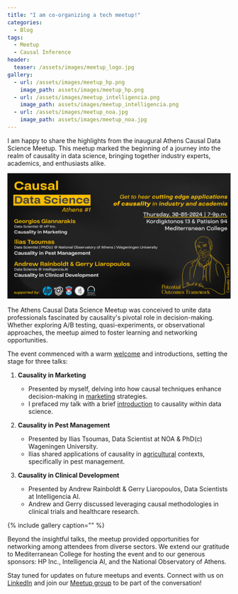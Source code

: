 ```yaml
---
title: "I am co-organizing a tech meetup!"
categories:
  - Blog
tags:
  - Meetup
  - Causal Inference
header:
  teaser: /assets/images/meetup_logo.jpg
gallery:
  - url: /assets/images/meetup_hp.png
    image_path: assets/images/meetup_hp.png
  - url: /assets/images/meetup_intelligencia.png
    image_path: assets/images/meetup_intelligencia.png
  - url: /assets/images/meetup_noa.jpg
    image_path: assets/images/meetup_noa.jpg
---
```

I am happy to share the highlights from the inaugural Athens Causal Data Science Meetup. This meetup marked the beginning of a journey into the realm of causality in data science, bringing together industry experts, academics, and enthusiasts alike.

![Meetup Poster](/assets/images/meetup_final.jpg)

The Athens Causal Data Science Meetup was conceived to unite data professionals fascinated by causality's pivotal role in decision-making. Whether exploring A/B testing, quasi-experiments, or observational approaches, the meetup aimed to foster learning and networking opportunities.

The event commenced with a warm [welcome](https://docs.google.com/presentation/d/1dPWXJaa28_JhnBBToAwemzT_Z2b5HfZ5tyorehIaygs/edit) and introductions, setting the stage for three talks:

1. **Causality in Marketing**
   - Presented by myself, delving into how causal techniques enhance decision-making in [marketing](https://docs.google.com/presentation/d/1QNAilZbfFHGeTc8JWwF_tF0cIRBSUanyt7U_9YsJwig/edit#slide=id.gd9c453428_0_16) strategies.
   - I prefaced my talk with a brief [introduction](https://docs.google.com/presentation/d/1GCUw35LdLxDJAnif9VUCqFc5EavlzkrXEcAEHf6bizY/edit#slide=id.g2e159a429b0_1_0) to causality within data science.

2. **Causality in Pest Management**
   - Presented by Ilias Tsoumas, Data Scientist at NOA & PhD(c) Wageningen University.
   - Ilias shared applications of causality in [agricultural](https://docs.google.com/presentation/d/1ruUljuhXRTnM8yeQrgP4pYUeVVZHEFZq7JQPNFVTm84/edit#slide=id.p) contexts, specifically in pest management.

3. **Causality in Clinical Development**
   - Presented by Andrew Rainboldt & Gerry Liaropoulos, Data Scientists at Intelligencia AI.
   - Andrew and Gerry discussed leveraging causal methodologies in clinical trials and healthcare research.

{% include gallery caption="" %}

Beyond the insightful talks, the meetup provided opportunities for networking among attendees from diverse sectors. We extend our gratitude to Mediterranean College for hosting the event and to our generous sponsors: HP Inc., Intelligencia AI, and the National Observatory of Athens.

Stay tuned for updates on future meetups and events. Connect with us on [LinkedIn](https://www.linkedin.com/feed/update/urn:li:activity:7189215118059073536/) and join our [Meetup group](https://www.meetup.com/causal-data-science-athens/) to be part of the conversation!